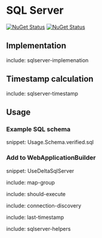# SQL Server

[![NuGet Status](https://img.shields.io/nuget/v/Delta.svg?label=Delta)](https://www.nuget.org/packages/Delta/)
[![NuGet Status](https://img.shields.io/nuget/v/Delta.SqlServer.svg?label=Delta.SqlServer)](https://www.nuget.org/packages/Delta.SqlServer/)


## Implementation

include: sqlserver-implemenation


## Timestamp calculation

include: sqlserver-timestamp


## Usage


### Example SQL schema

snippet: Usage.Schema.verified.sql


### Add to WebApplicationBuilder

snippet: UseDeltaSqlServer

include: map-group


include: should-execute


include: connection-discovery


include: last-timestamp


include: sqlserver-helpers